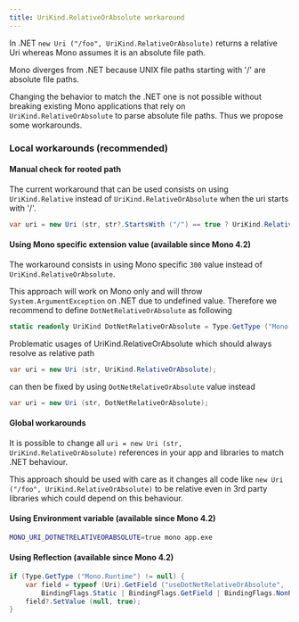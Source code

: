 ```yaml
---
title: UriKind.RelativeOrAbsolute workaround
---
```


In .NET `new Uri ("/foo", UriKind.RelativeOrAbsolute)` returns a
relative Uri whereas Mono assumes it is an absolute file path.

Mono diverges from .NET because UNIX
 file paths starting with '/' are absolute file paths.

Changing the behavior to match the .NET one is not possible without breaking existing Mono applications that rely on `UriKind.RelativeOrAbsolute` to parse absolute file paths.
Thus we propose some workarounds.

### Local workarounds (recommended)

#### Manual check for rooted path

The current workaround that can be used consists on using `UriKind.Relative` instead of `UriKind.RelativeOrAbsolute` when the uri starts with '/'.

``` csharp
var uri = new Uri (str, str?.StartsWith ("/") == true ? UriKind.Relative : UriKind.RelativeOrAbsolute);
```

#### Using Mono specific extension value (available since Mono 4.2)

The workaround consists in using Mono specific `300` value instead of `UriKind.RelativeOrAbsolute`.

This approach will work on Mono only and will throw `System.ArgumentException` on .NET due to undefined value. Therefore we recommend to define `DotNetRelativeOrAbsolute` as following

``` csharp
static readonly UriKind DotNetRelativeOrAbsolute = Type.GetType ("Mono.Runtime") == null ? UriKind.RelativeOrAbsolute : (UriKind) 300;
```

Problematic usages of UriKind.RelativeOrAbsolute which should always resolve as relative path

``` csharp
var uri = new Uri (str, UriKind.RelativeOrAbsolute);
```

can then be fixed by using `DotNetRelativeOrAbsolute` value instead

``` csharp
var uri = new Uri (str, DotNetRelativeOrAbsolute);
```

#### Global workarounds

It is possible to change all `uri = new Uri (str, UriKind.RelativeOrAbsolute)` references in your app and libraries to match .NET behaviour.

This approach should be used with care as it changes all code like `new Uri ("/foo", UriKind.RelativeOrAbsolute)` to be relative even in 3rd party libraries which could depend on this behaviour.

#### Using Environment variable (available since Mono 4.2)

``` bash
MONO_URI_DOTNETRELATIVEORABSOLUTE=true mono app.exe
```

#### Using Reflection (available since Mono 4.2)

``` csharp
if (Type.GetType ("Mono.Runtime") != null) {
    var field = typeof (Uri).GetField ("useDotNetRelativeOrAbsolute",
        BindingFlags.Static | BindingFlags.GetField | BindingFlags.NonPublic);
    field?.SetValue (null, true);
}
```
